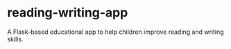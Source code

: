 # reading-writing-app
A Flask-based educational app to help children improve reading and writing skills.
